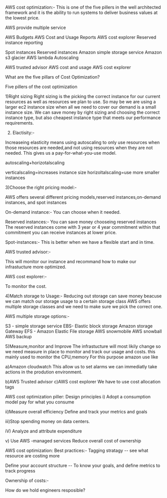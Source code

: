AWS cost optimization:-
This is one of the five pillers in the well architected framework and it is the ability to run systems to deliver 
business values at the lowest price.

AWS provide multiple service 

AWS Budgets
AWS Cost and Usage Reports
AWS cost explorer
Reserved instance reporting


Spot instances
Reserved instances
Amazon simple storage service
Amazon s3 glacier
AWS lambda 
Autoscaling

AWS trusted advisor
AWS cost and usage
AWS cost explorer

What are the five pillars of Cost Optimization?

Five pillers of the cost optimization

1)Right sizing
Right sizing is the picking the correct instance for our current resources as well as resources we plan to use.
So may be we are using a larger ec2 instance size when all we need to cover our demand is a small instance size.
We can save money by right sizing and choosing the correct instance type, but also cheapest instance type that meets 
our performance requirements.

2) Elactisity:-

Increaseing elasticity means using autoscaling  to only use resources when those resources are needed,and not using resources
when they are not needed. This gives us a pay-for-what-you-use model.


autoscaling+horizotalscaling

verticalscaling=increases instance size
horizoltalscaling=use more smaller instances

3)Choose the right pricing model:-

AWS offers several different pricing models,reserved instances,on-demand instances, and spot instances

On-demand instance:-
You can choose when it needed.

Reserved instances:-
You can save money chooseing reserved instances
The reserved instances come with 3 year or 4 year commitment within that commitment you can receive instances at lower price.

Spot-instances:-
This is better when we have a flexible start and in time.

AWS trusted advisor:-

This will monitor our instance and recommand how to make our infrastucture more optimized.

AWS cost explorer:-

To monitor the cost.

4)Match storage to Usage:-
Reducing out storage can save money beacuse we can match our storage usage to a certain storage class 
AWS offers multiple storage classes and we need to make sure we pick the correct one.

AWS multiple storage options:-

S3 - simple storage service
EBS- Elastic block storage
Amazon storage Gateway
EFS - Amazon Elastic File storage
AWS snowmobile
AWS snowball 
AWS backup


5)Measure,monitor and Improve
The infrastucture will most likily change so we need measure in place to monitor and track our usage and costs.
this mainly used to monitor the CPU,memory
For this purpose amazon use like

a)Amazon cloudwatch
This allow us to set alarms
we can immediatly take actions in the prodution environment.

b)AWS Trusted advisor
c)AWS cost explorer
We have to use cost allocation tags


AWS cost optimization piller: Design principles
i) Adopt a consumption model
pay for what you consume

ii)Measure overall efficiency
Define and track your metrics and goals

iii)Stop spending money on data centers.

iV) Analyze and attribute expenditure

v) Use AWS -managed services
Reduce overall cost of ownership



AWS cost optimization: Best practices:-
Tagging stratagy -- see what resource are costing more

Define your account structure -- To know your goals, and define metrics to track progress

Ownership of costs:-

How do we hold engineers resposible?


